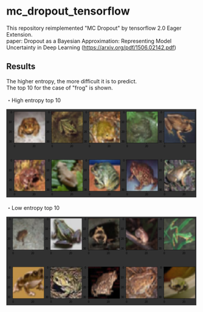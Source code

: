 # mc_dropout_tensorflow

This repository reimplemented "MC Dropout" by tensorflow 2.0 Eager Extension.  
paper: Dropout as a Bayesian Approximation: Representing Model Uncertainty in Deep Learning 
(https://arxiv.org/pdf/1506.02142.pdf)

## Results
The higher entropy, the more difficult it is to predict.  
The top 10 for the case of "frog" is shown.


・High entropy top 10　

<img src="./data/demo/high_entropy_frog.png" margin="50" width="500" title="high_frog"> 

・Low entropy top 10  

<img src="./data/demo/low_entropy_frog.png" margin="50" width="500" title="low_frog"> 
